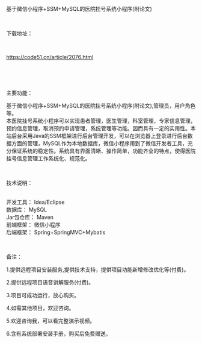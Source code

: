 <p>基于微信小程序+SSM+MySQL的医院挂号系统小程序(附论文)</p>

<p>&nbsp;</p>

<p>下载地址：</p>

<p>&nbsp;</p>

<p><a href="http://code51.cn/article/2076.html">https://code51.cn/article/2076.html</a></p>

<p>&nbsp;</p>

<p>&nbsp;</p>

<p>主要功能：</p>

<p><p>基于微信小程序+SSM+MySQL的医院挂号系统小程序(附论文),管理员，用户角色等。<br />
本医院挂号系统小程序可以实现患者管理，医生管理，科室管理，专家信息管理，预约信息管理，取消预约申请管理，系统管理等功能。因而具有一定的实用性。本站后台采用Java的SSM框架进行后台管理开发，可以在浏览器上登录进行后台数据方面的管理，MySQL作为本地数据库，微信小程序用到了微信开发者工具，充分保证系统的稳定性。系统具有界面清晰、操作简单，功能齐全的特点，使得医院挂号信息管理工作系统化、规范化。</p>
</p>

<p>&nbsp;</p>

<p>技术说明：</p>

<p><p><br />
开发工具： Idea/Eclipse<br />
数据库： MySQL<br />
Jar包仓库： Maven<br />
前端框架： 微信小程序<br />
后端框架： Spring+SpringMVC+Mybatis</p>
</p>

<p>&nbsp;</p>

<p>备注：</p>

<p>1.提供远程项目安装服务,提供技术支持，提供项目功能新增修改优化等(付费)。</p>

<p>2.提供远程项目语音讲解服务(付费)。</p>

<p>3.项目可成功运行，放心购买。</p>

<p>4.如需其他项目，欢迎咨询。</p>

<p>5.欢迎咨询我，可以看完整演示视频。</p>

<p>6.含有系统部署安装手册，购买后免费赠送。</p>

